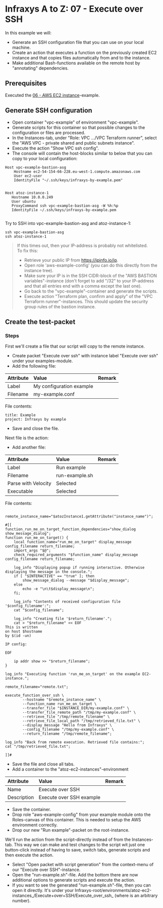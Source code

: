 # Infraxys A to Z: 07 - Execute over SSH


In this example we will:
- Generate an SSH configuration file that you can use on your local machine.
- Create an action that executes a function on the previously created EC2 instance and that copies files automatically from and to the instance.
- Make additional Bash-functions available on the remote host by "annotating" dependencies. 


## Prerequisites

Executed the [06 - AWS EC2 instance](../06-aws-ec2-instance/README.md)-example.

## Generate SSH configuration

- Open container "vpc-example" of environment "vpc-example".
- Generate scripts for this container so that possible changes to the configuration or files are processed.
- In the Instances-tab, under "Role: VPC .../VPC Terraform runner", select the "AWS VPC - private shared and public subnets instance".
- Execute the action "Show VPC ssh config".
- The console will contain the host-blocks similar to below that you can copy to your local configuration:

```
Host vpc-example-bastion-asg
    Hostname ec2-54-154-66-228.eu-west-1.compute.amazonaws.com
    User ec2-user
    IdentityFile "~/.ssh/keys/infraxys-by-example.pem"                    
                    
       
Host atoz-instance-1
   Hostname 10.0.0.249
   User ubuntu
   ProxyCommand ssh vpc-example-bastion-asg -W %h:%p
   IdentityFile ~/.ssh/keys/infraxys-by-example.pem
            
```

Try to SSH into vpc-example-bastion-asg and atoz-instance-1:
```
ssh vpc-example-bastion-asg
ssh atoz-instance-1
```


> If this times out, then your IP-address is probably not whitelisted.  
> To fix this:
> - Retrieve your public IP from https://ipinfo.io/ip.
> - Open role 'aws-example-config' (you can do this directly from the instance tree).
> - Make sure your IP is in the SSH CIDR-block of the "AWS BASTION variables"-instance (don't forget to add "/32" to your IP-address and that all entries end with a comma except the last one).
> - Go back to the "vpc-example"-container and generate the scripts.
> - Execute action "Terraform plan, confirm and apply" of the "VPC Terraform runner"-instances. This should update the security group rules of the bastion instance.



## Create the test-packet

### Steps

First we'll create a file that our script will copy to the remote instance.

- Create packet "Execute over ssh" with instance label "Execute over ssh" under your examples-module.
- Add the following file:

| Attribute | Value | Remark |
| :-------- | :---- | :----- |
| Label | My configuration example | |
| Filename | my-example.conf |  |

File contents: 
```
title: Example
project: Infraxys by example
```
- Save and close the file.

Next file is the action:
- Add another file:

| Attribute | Value | Remark |
| :-------- | :---- | :----- |
| Label | Run example | |
| Filename | run-example.sh |  |
| Parse with Velocity | Selected | |
| Executable | Selected | |

File contents: 

<pre><code class="hljs" data-line-numbers="4|5">
remote_instance_name="$atozInstance1.getAttribute("instance_name")";

#[[
function_run_me_on_target_function_dependencies="show_dialog show_message_dialog";
function run_me_on_target() {
	local function_name="run_me_on_target" display_message config_filename return_filename;
	import_args "$@";
	check_required_arguments "$function_name" display_message config_filename return_filename;
	
	log_info "Displaying popup if running interactive. Otherwise displaying the message in the console.";
	if [ "$INTERACTIVE" == "true" ]; then
		show_message_dialog --message "$display_message";
	else
		echo -e "\n\t$display_message\n";
	fi;
	
	log_info "Contents of received configuration file '$config_filename':";
	cat "$config_filename";
	
	log_info "Creating file '$return_filename'.";
	cat > "$return_filename" << EOF
This is written
on host $hostname
by $(id -un)

IP config:

EOF

	ip addr show >> "$return_filename";
}

log_info "Executing function 'run_me_on_target' on the example EC2-instance.";

remote_filename="remote.txt";

execute_function_over_ssh \
		--hostname "$remote_instance_name" \
		--function_name run_me_on_target \
		--transfer_file "$INSTANCE_DIR/my-example.conf" \
		--transfer_file_remote_path "/tmp/my-example.conf" \
        --retrieve_file "/tmp/remote_filename" \
        --retrieve_file_local_path "/tmp/retrieved_file.txt" \
        --display_message "Hello from Infraxys" \
        --config_filename "/tmp/my-example.conf" \
        --return_filename "/tmp/remote_filename";
        
log_info "Back from remote execution. Retrieved file contains:";
cat "/tmp/retrieved_file.txt";
        
]]#
</code></pre>

- Save the file and close all tabs.
- Add a container to the "atoz-ec2-instances"-environment

| Attribute | Value | Remark |
| :-------- | :---- | :----- |
| Name | Execute over SSH | |
| Description | Execute over SSH example |  |

- Save the container.
- Drop role "aws-example-config" from your example module onto the Roles-canvas of this container. This is needed to setup the AWS environment correctly.
- Drop our new "Run example"-packet on the root-instance.

We'll run the action from the script-directly instead of from the Instances-tab. This way we can make and test changes to the script wit just one button-click instead of having to save, switch tabs, generate scripts and then execute the action.

- Select "Open packet with script generation" from the context-menu of our "Execute over SSH"-instance.
- Open the "run-example.sh"-file. Add the bottom there are now additional options to generate scripts and execute the action.
- If you want to see the generated "run-example.sh"-file, then you can open it directly. It's under your Infraxys-root/environments/atoz-ec2-instances_<number>/Execute+over+SSH/Execute_over_ssh_<number> (where <number> is an arbitrary number).
